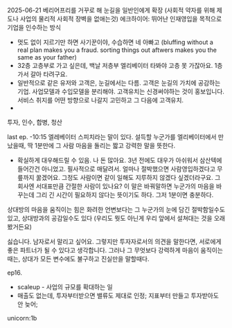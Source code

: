 
2025-06-21
베리어프리를 거꾸로 해 눈길을 일반인에게 확장 (사회적 약자를 위해 제도나 사업의 물리적 사회적 장벽을 없애는것)
에크하이어: 뛰어난 인재영입을 목적으로 기업을 인수하는 방식

- 멋도 없이 지르기만 하면 사기꾼이야, 수습하면 네 아빠고 (bluffing without a real plan makes you a fraud. sorting things out aftwers makes you the same as your father)
- 32층  고층부로 가고 싶은데, 백날  저층부 엘리베이터 타봐야 고층 못 가잖아요. 1층 가서 갈아 타려구요.
- 일반적으로 같은 유저와 고객은, 눈길에서는 다름. 고객은 눈길의 가치에 공감하는 기업. 사업모델과 수입모델을 분리해야. 고객유치는 신경써야하는 것이 홍보입니다. 서비스 취지를 어떤 방향으로 나갈지 고민하고 그 다음에 고객유치.
- 
투자, 인수, 합병, 청산

last ep. -10:15
엘레베이터 스피치라는 말이 있다. 설득할 누군가를 엘리베이터에서 만났을때, 딱 1분만에 그 사람 마음을 돌리는 짧고 강력한 말을 뜻한다. 
- 확실하게 대우해드릴 수 있음. 나 돈 많아요. 3년 전에도 대우가 아쉬워서 삼산텍에 들어간건 아니었고. 필사적으로 매달려서. 얼마나 절박했으면 사람영입하겠다고 무릎까지 꿇겠어요. 그정도 사람이면 같이 일해도 지루하지 않겠다 싶겠더라구요. 
그 회사엔 서대표만큼 간절한 사람이 있나요? 이 말은 바꿔말하면 누군가의 마음을 바꾸는데 그리 긴 시간이 필요하지 않다는 뜻이기도 하다. 그저 1분이면 충분하다. 

상대방의 마음을 움직이는 힘은 화려한 언변보다는 그 누군가의 눈에 담긴 절박함일수도 있고, 상대방과의 공감일수도 있다 (우리도 뭣도 아닌게 우리 앞에서 설쳐대는 것을 오래 봤거든요)

싫습니다. 남자로서 말리고 싶어요. 그렇지만 투자자로서의 의견을 말한다면, 서로에게 좋은 파트너가 될 수 있다고 생각합니다. 
그러나 그 무엇보다 강력하게 마음이 움직이는 때는, 상대가 모든 변수에도 불구하고 진실만을 말할때다. 


ep16.
- scaleup - 사업의 규모를 확대하는 일
- 매출도 없는데, 투자부터받으면 밸류도 제대로 인정; 지표부터 만들고 투자받아도 안 늦어; 

unicorn:1b